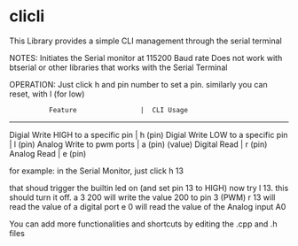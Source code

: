 # clicli

This Library provides a simple CLI management through the serial terminal

NOTES:
Initiates the Serial monitor at 115200 Baud rate
Does not work with btserial or other libraries that works with the Serial Terminal

OPERATION:
Just click h and pin number to set a pin. similarly you can reset, with l (for low)

              Feature                |  CLI Usage
___________________________________________________
 Digial Write HIGH to a specific pin |  h (pin)
 Digial Write LOW to a specific pin  |  l (pin)
 Analog Write to pwm ports           |  a (pin) (value)
 Digital Read                        |  r (pin)
 Analog Read                         |  e (pin) 

for example:
in the Serial Monitor, just click 
h 13

that shoud trigger the builtin led on (and set pin 13 to HIGH)
now try l 13.
this should turn it off.
a 3 200 will write the value 200 to pin 3 (PWM)
r 13
will read the value of a digital port
e 0
will read the value of the Analog input A0


You can add more functionalities and shortcuts by editing the .cpp and .h files
